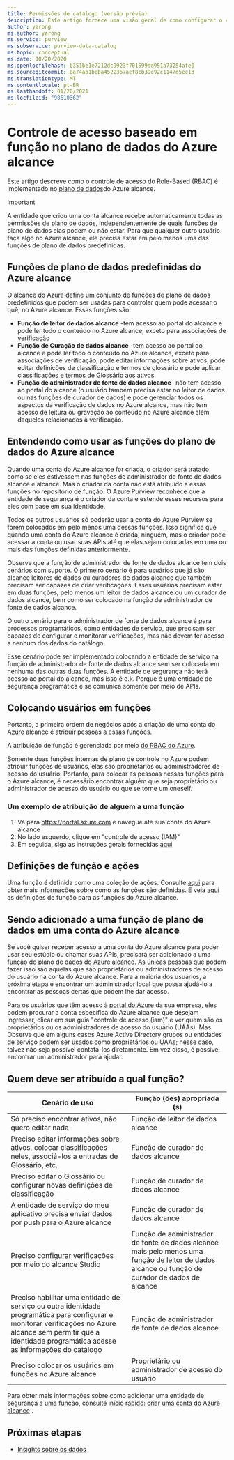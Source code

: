 ```yaml
---
title: Permissões de catálogo (versão prévia)
description: Este artigo fornece uma visão geral de como configurar o controle de acesso de Role-Based (RBAC) no Azure alcance
author: yarong
ms.author: yarong
ms.service: purview
ms.subservice: purview-data-catalog
ms.topic: conceptual
ms.date: 10/20/2020
ms.openlocfilehash: b351be1e7212dc9923f701599dd951a73254afe0
ms.sourcegitcommit: 8a74ab1beba4522367aef8cb39c92c1147d5ec13
ms.translationtype: MT
ms.contentlocale: pt-BR
ms.lasthandoff: 01/20/2021
ms.locfileid: "98610362"
---
```

# <a name="role-based-access-control-in-azure-purviews-data-plane"></a>Controle de acesso baseado em função no plano de dados do Azure alcance

Este artigo descreve como o controle de acesso do Role-Based (RBAC) é implementado no [plano de dados](../azure-resource-manager/management/control-plane-and-data-plane.md#data-plane)do Azure alcance.

> [!IMPORTANT]
> A entidade que criou uma conta alcance recebe automaticamente todas as permissões de plano de dados, independentemente de quais funções de plano de dados elas podem ou não estar. Para que qualquer outro usuário faça algo no Azure alcance, ele precisa estar em pelo menos uma das funções de plano de dados predefinidas.

## <a name="azure-purviews-pre-defined-data-plane-roles"></a>Funções de plano de dados predefinidas do Azure alcance

O alcance do Azure define um conjunto de funções de plano de dados predefinidos que podem ser usadas para controlar quem pode acessar o quê, no Azure alcance. Essas funções são:

* **Função de leitor de dados alcance** -tem acesso ao portal do alcance e pode ler todo o conteúdo no Azure alcance, exceto para associações de verificação
* **Função de Curação de dados alcance** -tem acesso ao portal do alcance e pode ler todo o conteúdo no Azure alcance, exceto para associações de verificação, pode editar informações sobre ativos, pode editar definições de classificação e termos de glossário e pode aplicar classificações e termos de Glossário aos ativos.
* **Função de administrador de fonte de dados alcance** -não tem acesso ao portal do alcance (o usuário também precisa estar no leitor de dados ou nas funções de curador de dados) e pode gerenciar todos os aspectos da verificação de dados no Azure alcance, mas não tem acesso de leitura ou gravação ao conteúdo no Azure alcance além daqueles relacionados à verificação.

## <a name="understanding-how-to-use-azure-purviews-data-plane-roles"></a>Entendendo como usar as funções do plano de dados do Azure alcance

Quando uma conta do Azure alcance for criada, o criador será tratado como se eles estivessem nas funções de administrador de fonte de dados alcance e alcance. Mas o criador da conta não está atribuído a essas funções no repositório de função. O Azure Purview reconhece que a entidade de segurança é o criador da conta e estende esses recursos para eles com base em sua identidade.

Todos os outros usuários só poderão usar a conta do Azure Purview se forem colocados em pelo menos uma dessas funções. Isso significa que quando uma conta do Azure alcance é criada, ninguém, mas o criador pode acessar a conta ou usar suas APIs até que elas sejam colocadas em uma ou mais das funções definidas anteriormente.

Observe que a função de administrador de fonte de dados alcance tem dois cenários com suporte. O primeiro cenário é para usuários que já são alcance leitores de dados ou curadores de dados alcance que também precisam ser capazes de criar verificações. Esses usuários precisam estar em duas funções, pelo menos um leitor de dados alcance ou um curador de dados alcance, bem como ser colocado na função de administrador de fonte de dados alcance.

O outro cenário para o administrador de fonte de dados alcance é para processos programáticos, como entidades de serviço, que precisam ser capazes de configurar e monitorar verificações, mas não devem ter acesso a nenhum dos dados do catálogo.

Esse cenário pode ser implementado colocando a entidade de serviço na função de administrador de fonte de dados alcance sem ser colocada em nenhuma das outras duas funções. A entidade de segurança não terá acesso ao portal do alcance, mas isso é o.k. Porque é uma entidade de segurança programática e se comunica somente por meio de APIs.

## <a name="putting-users-into-roles"></a>Colocando usuários em funções

Portanto, a primeira ordem de negócios após a criação de uma conta do Azure alcance é atribuir pessoas a essas funções.

A atribuição de função é gerenciada por meio [do RBAC do Azure](../role-based-access-control/overview.md).

Somente duas funções internas de plano de controle no Azure podem atribuir funções de usuários, elas são proprietários ou administradores de acesso do usuário. Portanto, para colocar as pessoas nessas funções para o Azure alcance, é necessário encontrar alguém que seja proprietário ou administrador de acesso do usuário ou que se torne um oneself.

### <a name="an-example-of-assigning-someone-to-a-role"></a>Um exemplo de atribuição de alguém a uma função

1. Vá para https://portal.azure.com e navegue até sua conta do Azure alcance
1. No lado esquerdo, clique em "controle de acesso (IAM)"
1. Em seguida, siga as instruções gerais fornecidas [aqui](../role-based-access-control/quickstart-assign-role-user-portal.md#create-a-resource-group)

## <a name="role-definitions-and-actions"></a>Definições de função e ações

Uma função é definida como uma coleção de ações. Consulte [aqui](../role-based-access-control/role-definitions.md) para obter mais informações sobre como as funções são definidas. E veja [aqui](../role-based-access-control/built-in-roles.md) as definições de função para as funções do Azure alcance.

## <a name="getting-added-to-a-data-plane-role-in-an-azure-purview-account"></a>Sendo adicionado a uma função de plano de dados em uma conta do Azure alcance

Se você quiser receber acesso a uma conta do Azure alcance para poder usar seu estúdio ou chamar suas APIs, precisará ser adicionado a uma função do plano de dados do Azure alcance. As únicas pessoas que podem fazer isso são aquelas que são proprietários ou administradores de acesso do usuário na conta do Azure alcance. Para a maioria dos usuários, a próxima etapa é encontrar um administrador local que possa ajudá-lo a encontrar as pessoas certas que podem lhe dar acesso.

Para os usuários que têm acesso à [portal do Azure](https://portal.azure.com) da sua empresa, eles podem procurar a conta específica do Azure alcance que desejam ingressar, clicar em sua guia "controle de acesso (iam)" e ver quem são os proprietários ou os administradores de acesso do usuário (UAAs). Mas Observe que em alguns casos Azure Active Directory grupos ou entidades de serviço podem ser usados como proprietários ou UAAs; nesse caso, talvez não seja possível contatá-los diretamente. Em vez disso, é possível encontrar um administrador para ajudar.

## <a name="who-should-be-assigned-to-what-role"></a>Quem deve ser atribuído a qual função?

|Cenário de uso|Função (ões) apropriada (s)|
|-------------|-----------------|
|Só preciso encontrar ativos, não quero editar nada|Função de leitor de dados alcance|
|Preciso editar informações sobre ativos, colocar classificações neles, associá-los a entradas de Glossário, etc.|Função de curador de dados alcance|
|Preciso editar o Glossário ou configurar novas definições de classificação|Função de curador de dados alcance|
|A entidade de serviço do meu aplicativo precisa enviar dados por push para o Azure alcance|Função de curador de dados alcance|
|Preciso configurar verificações por meio do alcance Studio|Função de administrador de fonte de dados alcance mais pelo menos uma função de leitor de dados alcance ou função de curador de dados de alcance|
|Preciso habilitar uma entidade de serviço ou outra identidade programática para configurar e monitorar verificações no Azure alcance sem permitir que a identidade programática acesse as informações do catálogo |Função de administrador de fonte de dados alcance|
|Preciso colocar os usuários em funções no Azure alcance | Proprietário ou administrador de acesso do usuário |

Para obter mais informações sobre como adicionar uma entidade de segurança a uma função, consulte [início rápido: criar uma conta do Azure alcance](create-catalog-portal.md) .

## <a name="next-steps"></a>Próximas etapas

* [Insights sobre os dados](concept-insights.md)
